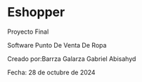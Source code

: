 # Eshopper
Proyecto Final

Software Punto De Venta De Ropa 

Creado por:Barrza Galarza Gabriel Abisahyd 

Fecha: 28 de octubre de 2024
